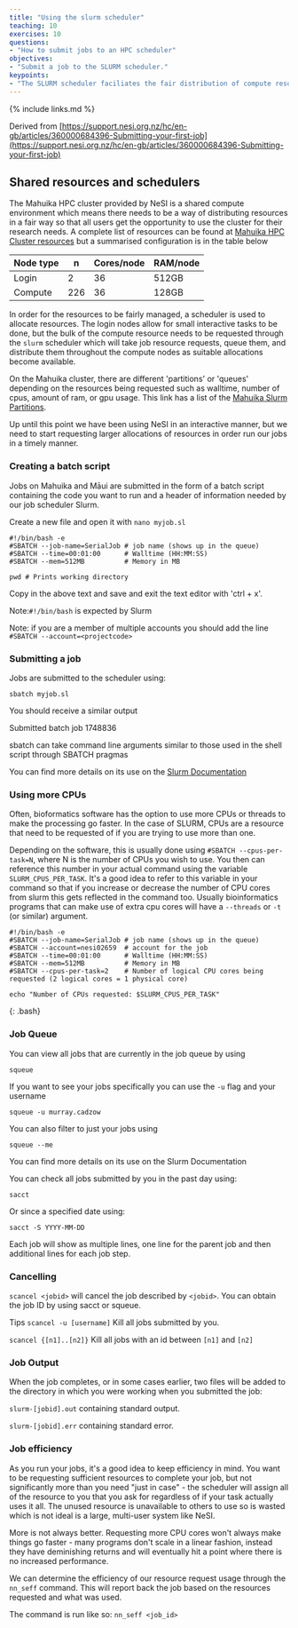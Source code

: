 ```yaml
---
title: "Using the slurm scheduler"
teaching: 10
exercises: 10
questions:
- "How to submit jobs to an HPC scheduler"
objectives:
- "Submit a job to the SLURM scheduler."
keypoints:
- "The SLURM scheduler faciliates the fair distribution of compute resource amongst users."
---
```



{% include links.md %}



Derived from [https://support.nesi.org.nz/hc/en-gb/articles/360000684396-Submitting-your-first-job](https://support.nesi.org.nz/hc/en-gb/articles/360000684396-Submitting-your-first-job)


## Shared resources and schedulers

The Mahuika HPC cluster provided by NeSI is a shared compute environment which means there needs to be a way of distributing resources in a fair way so that all users get the opportunity to use the cluster for their research needs. A complete list of resources can be found at
[Mahuika HPC Cluster resources](https://support.nesi.org.nz/hc/en-gb/articles/360000163575-Mahuika) but a summarised configuration is in the table below

Node type | n | Cores/node| RAM/node
---|---|---|---
Login | 2 | 36 | 512GB
Compute | 226 | 36 | 128GB

In order for the resources to be fairly managed, a scheduler is used to allocate resources. The login nodes allow for small interactive tasks to be done, but the bulk of the compute resource needs to be requested through the `slurm` scheduler which will take job resource requests, queue them, and distribute them throughout the compute nodes as suitable allocations become available.

On the Mahuika cluster, there are different 'partitions' or 'queues' depending on the resources being requested such as walltime, number of cpus, amount of ram, or gpu usage. This link has a list of the [Mahuika Slurm Partitions](https://support.nesi.org.nz/hc/en-gb/articles/360000204076-Mahuika-Slurm-Partitions).

Up until this point we have been using NeSI in an interactive manner, but we need to start requesting larger allocations of resources in order run our jobs in a timely manner.

### Creating a batch script

Jobs on Mahuika and Māui are submitted in the form of a batch script containing the code you want to run and a header of information needed by our job scheduler Slurm.


Create a new file and open it with `nano myjob.sl`

```
#!/bin/bash -e
#SBATCH --job-name=SerialJob # job name (shows up in the queue)
#SBATCH --time=00:01:00      # Walltime (HH:MM:SS)
#SBATCH --mem=512MB          # Memory in MB

pwd # Prints working directory
```

Copy in the above text and save and exit the text editor with 'ctrl + x'.

Note:`#!/bin/bash` is expected by Slurm

Note: if you are a member of multiple accounts you should add the line `#SBATCH --account=<projectcode>`

### Submitting a job

Jobs are submitted to the scheduler using:

```
sbatch myjob.sl
```

You should receive a similar output

Submitted batch job 1748836

sbatch can take command line arguments similar to those used in the shell script through SBATCH pragmas

You can find more details on its use on the [Slurm Documentation](https://slurm.schedmd.com/sbatch.html)

### Using more CPUs

Often, bioformatics software has the option to use more CPUs or threads to make the processing go faster. In the case of SLURM, CPUs are a resource that need to be requested of if you are trying to use more than one.

Depending on the software, this is usually done using `#SBATCH --cpus-per-task=N`, where N is the number of CPUs you wish to use. You then can reference this number in your actual command using the variable `SLURM_CPUS_PER_TASK`. It's a good idea to refer to this variable in your command so that if you increase or decrease the number of CPU cores from slurm this gets reflected in the command too. Usually bioinformatics programs that can make use of extra cpu cores will have a `--threads` or `-t` (or similar) argument.

~~~
#!/bin/bash -e
#SBATCH --job-name=SerialJob # job name (shows up in the queue)
#SBATCH --account=nesi02659  # account for the job
#SBATCH --time=00:01:00      # Walltime (HH:MM:SS)
#SBATCH --mem=512MB          # Memory in MB
#SBATCH --cpus-per-task=2    # Number of logical CPU cores being requested (2 logical cores = 1 physical core)

echo "Number of CPUs requested: $SLURM_CPUS_PER_TASK"
~~~
{: .bash}


### Job Queue

You can view all jobs that are currently in the job queue by using

```
squeue
```

If you want to see your jobs specifically you can use the `-u` flag and your username

```
squeue -u murray.cadzow
```

You can also filter to just your jobs using

```
squeue --me
```

You can find more details on its use on the Slurm Documentation

You can check all jobs submitted by you in the past day using:

```
sacct
```

Or since a specified date using:

```
sacct -S YYYY-MM-DD
```

Each job will show as multiple lines, one line for the parent job and then additional lines for each job step.

### Cancelling

`scancel <jobid>` will cancel the job described by `<jobid>`. You can obtain the job ID by using sacct or squeue.

Tips
`scancel -u [username]` Kill all jobs submitted by you.

`scancel {[n1]..[n2]}` Kill all jobs with an id between `[n1]` and `[n2]`



### Job Output

When the job completes, or in some cases earlier, two files will be added to the directory in which you were working when you submitted the job:

`slurm-[jobid].out` containing standard output.

`slurm-[jobid].err` containing standard error.


### Job efficiency

As you run your jobs, it's a good idea to keep efficiency in mind. You want to be requesting sufficient resources to complete your job, but not significantly more than you need "just in case" - the scheduler will assign all of the resource to you that you ask for regardless of if your task actually uses it all. The unused resource is unavailable to others to use so is wasted which is not ideal is a large, multi-user system like NeSI.

More is not always better. Requesting more CPU cores won't always make things go faster - many programs don't scale in a linear fashion, instead they have deminishing returns and will eventually hit a point where there is no increased performance. 

We can determine the efficiency of our resource request usage through the `nn_seff` command. This will report back the job based on the resources requested and what was used.

The command is run like so: `nn_seff <job_id>`